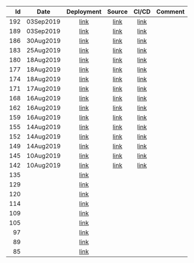 | Id | Date | Deployment | Source | CI/CD | Comment |
| -: | ---- | :--------: | :----: | :---: | ------- |
| 192 | 03Sep2019 | [link](https://the-lost-souls.github.io/tls-home/versions/192/) | [link](https://github.com/the-lost-souls/tls-home/commit/4b44f23f6385a4dae4636401099bfbce285d4222) | [link](https://circleci.com/workflow-run/ed1454bc-88f1-43f4-8458-2d6bc4f6c236) | |
| 189 | 03Sep2019 | [link](https://the-lost-souls.github.io/tls-home/versions/189/) | [link](https://github.com/the-lost-souls/tls-home/commit/63f40e01933f227f2e53ae3de729baeb7495caac) | [link](https://circleci.com/workflow-run/83447b90-34fe-4465-8e15-195d01ae7b8d) | |
| 186 | 30Aug2019 | [link](https://the-lost-souls.github.io/tls-home/versions/186/) | [link](https://github.com/the-lost-souls/tls-home/commit/ce4f96dd1bcf6b0358fba7193588f148ad9885fb) | [link](https://circleci.com/workflow-run/b11e38bb-bcd3-4cea-9f3f-52a31cade439) | |
| 183 | 25Aug2019 | [link](https://the-lost-souls.github.io/tls-home/versions/183/) | [link](https://github.com/the-lost-souls/tls-home/commit/a110afee07e5ef5b72ad53025e7147b9b0ff4726) | [link](https://circleci.com/workflow-run/51c09b20-3b55-4a5f-bc5e-fe0bd7f1f9b0) | |
| 180 | 18Aug2019 | [link](https://the-lost-souls.github.io/tls-home/versions/180/) | [link](https://github.com/the-lost-souls/tls-home/commit/0deb5281efef849bee42f45432ea8caa2411255f) | [link](https://circleci.com/workflow-run/dfd3f5cc-e1fc-4a43-8b53-2ac1d9807389) | |
| 177 | 18Aug2019 | [link](https://the-lost-souls.github.io/tls-home/versions/177/) | [link](https://github.com/the-lost-souls/tls-home/commit/039abd89b9f55b62f7de6082038cf665097358ae) | [link](https://circleci.com/workflow-run/6ebfeb2d-467b-466d-8aa8-067d23e7dd1e) | |
| 174 | 18Aug2019 | [link](https://the-lost-souls.github.io/tls-home/versions/174/) | [link](https://github.com/the-lost-souls/tls-home/commit/e2e2a31814689a55fb2770b19bc6e4b99d4c435e) | [link](https://circleci.com/workflow-run/f1148051-0533-44b5-bc40-27f817033438) | |
| 171 | 17Aug2019 | [link](https://the-lost-souls.github.io/tls-home/versions/171/) | [link](https://github.com/the-lost-souls/tls-home/commit/f1f9e5e18a99a3d24adc2e059c0f08946e75ff72) | [link](https://circleci.com/workflow-run/691737da-4ff0-4c1f-b0d7-0ce750023db7) | |
| 168 | 16Aug2019 | [link](https://the-lost-souls.github.io/tls-home/versions/168/) | [link](https://github.com/the-lost-souls/tls-home/commit/4ebfdbc283f467abdbbb5639ca762df345ba7668) | [link](https://circleci.com/workflow-run/fa19cb08-3b60-4270-9684-145782bbc000) | |
| 162 | 16Aug2019 | [link](https://the-lost-souls.github.io/tls-home/versions/162/) | [link](https://github.com/the-lost-souls/tls-home/commit/978a543ca830562421e972ddb0554f66f616974c) | [link](https://circleci.com/workflow-run/7e880244-41d0-4e1b-8cdb-e73f4eb4a240) | |
| 159 | 16Aug2019 | [link](https://the-lost-souls.github.io/tls-home/versions/159/) | [link](https://github.com/the-lost-souls/tls-home/commit/7943ad199ee51da79e9db801e187ef53d76886e9) | [link](https://circleci.com/workflow-run/46558d2a-c9f2-470a-9eb5-7e6eb11ae2fc) | |
| 155 | 14Aug2019 | [link](https://the-lost-souls.github.io/tls-home/versions/155/) | [link](https://github.com/the-lost-souls/tls-home/commit/7b000384fda785ae3ff06d55321e5a4815a788a7) | [link](https://circleci.com/workflow-run/78b320ef-516e-4320-8a26-561da22826a6) | |
| 152 | 14Aug2019 | [link](https://the-lost-souls.github.io/tls-home/versions/152/) | [link](https://github.com/the-lost-souls/tls-home/commit/51489adbe148a2ef01263d44434fbbb0fe91b0c4) | [link](https://circleci.com/workflow-run/7d069640-17fe-47a2-8f64-3e6f4d296977) | |
| 149 | 14Aug2019 | [link](https://the-lost-souls.github.io/tls-home/versions/149/) | [link](https://github.com/the-lost-souls/tls-home/commit/11311ebc848752491fe49d4f81a6089fe7812815) | [link](https://circleci.com/workflow-run/6582b32a-e9cb-4df6-8ae9-76fe3bed7f7b) | |
| 145 | 10Aug2019 | [link](https://the-lost-souls.github.io/tls-home/versions/145/) | [link](https://github.com/the-lost-souls/tls-home/commit/1a8fd0d5c76fa31005a132a28732308e2597c506) | [link](https://circleci.com/workflow-run/7b779dfd-ebc1-42e7-82d9-b8cafbbd7505) | |
| 142 | 10Aug2019 | [link](https://the-lost-souls.github.io/tls-home//versions/142/) | [link](https://github.com/the-lost-souls/tls-home/commit/858eadc4b8ac43bb49ad589ec2948af7c47e5dfd) | [link](https://circleci.com/workflow-run/167d1758-0b50-4227-8291-625c80b23e6d) | |
| 135 |  | [link](https://the-lost-souls.github.io/tls-home/versions/135/) | | | |
| 129 |  | [link](https://the-lost-souls.github.io/tls-home/versions/129/) | | | |
| 120 |  | [link](https://the-lost-souls.github.io/tls-home/versions/120/) | | | |
| 114 |  | [link](https://the-lost-souls.github.io/tls-home/versions/114/) | | | |
| 109 |  | [link](https://the-lost-souls.github.io/tls-home/versions/109/) | | | |
| 105 |  | [link](https://the-lost-souls.github.io/tls-home/versions/105/) | | | |
| 97 |  | [link](https://the-lost-souls.github.io/tls-home/versions/97/) | | | |
| 89 |  | [link](https://the-lost-souls.github.io/tls-home/versions/89/) | | | |
| 85 |  | [link](https://the-lost-souls.github.io/tls-home/versions/85/) | | | |

